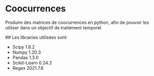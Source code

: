 # Coocurrences
Produire des matrices de coocurrences en python, afin de pouvoir les utiliser dans un objectif de traitement temporel


## Les librairies utilisées sont:
* Scipy 1.6.2
* Numpy 1.20.3
* Pandas 1.3.0
* Scikit-Learn 0.24.2
* Regex 2021.7.6
